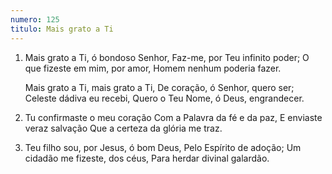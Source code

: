 ```yaml
---
numero: 125
titulo: Mais grato a Ti
---
```

1. Mais grato a Ti, ó bondoso Senhor,
   Faz-me, por Teu infinito poder;
   O que fizeste em mim, por amor,
   Homem nenhum poderia fazer.

   Mais grato a Ti, mais grato a Ti,
   De coração, ó Senhor, quero ser;
   Celeste dádiva eu recebi,
   Quero o Teu Nome, ó Deus, engrandecer.

2. Tu confirmaste o meu coração
   Com a Palavra da fé e da paz,
   E enviaste veraz salvação
   Que a certeza da glória me traz.

3. Teu filho sou, por Jesus, ó bom Deus,
   Pelo Espírito de adoção;
   Um cidadão me fizeste, dos céus,
   Para herdar divinal galardão.

